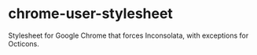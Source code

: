 chrome-user-stylesheet
======================

Stylesheet for Google Chrome that forces Inconsolata, with exceptions for Octicons.
